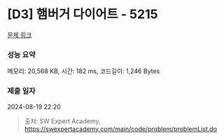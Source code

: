 # [D3] 햄버거 다이어트 - 5215 

[문제 링크](https://swexpertacademy.com/main/code/problem/problemDetail.do?contestProbId=AWT-lPB6dHUDFAVT) 

### 성능 요약

메모리: 20,568 KB, 시간: 182 ms, 코드길이: 1,246 Bytes

### 제출 일자

2024-08-19 22:20



> 출처: SW Expert Academy, https://swexpertacademy.com/main/code/problem/problemList.do